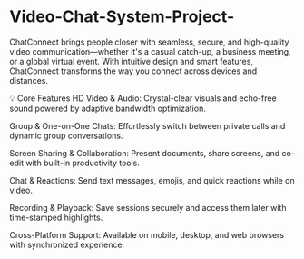 # Video-Chat-System-Project-

ChatConnect brings people closer with seamless, secure, and high-quality video communication—whether it's a casual catch-up, a business meeting, or a global virtual event. With intuitive design and smart features, ChatConnect transforms the way you connect across devices and distances.

💡 Core Features
HD Video & Audio: Crystal-clear visuals and echo-free sound powered by adaptive bandwidth optimization.

Group & One-on-One Chats: Effortlessly switch between private calls and dynamic group conversations.

Screen Sharing & Collaboration: Present documents, share screens, and co-edit with built-in productivity tools.

Chat & Reactions: Send text messages, emojis, and quick reactions while on video.

Recording & Playback: Save sessions securely and access them later with time-stamped highlights.

Cross-Platform Support: Available on mobile, desktop, and web browsers with synchronized experience.
